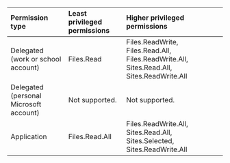 |Permission type|Least privileged permissions|Higher privileged permissions|
|:---|:---|:---|
|Delegated (work or school account)|Files.Read|Files.ReadWrite, Files.Read.All, Files.ReadWrite.All, Sites.Read.All, Sites.ReadWrite.All|
|Delegated (personal Microsoft account)|Not supported.|Not supported.|
|Application|Files.Read.All|Files.ReadWrite.All, Sites.Read.All, Sites.Selected, Sites.ReadWrite.All|
